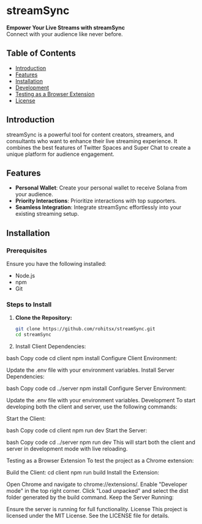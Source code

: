 # streamSync

**Empower Your Live Streams with streamSync**  
Connect with your audience like never before.

## Table of Contents
- [Introduction](#introduction)
- [Features](#features)
- [Installation](#installation)
- [Development](#development)
- [Testing as a Browser Extension](#testing-as-a-browser-extension)
- [License](#license)

## Introduction

streamSync is a powerful tool for content creators, streamers, and consultants who want to enhance their live streaming experience. It combines the best features of Twitter Spaces and Super Chat to create a unique platform for audience engagement.

## Features

- **Personal Wallet**: Create your personal wallet to receive Solana from your audience.
- **Priority Interactions**: Prioritize interactions with top supporters.
- **Seamless Integration**: Integrate streamSync effortlessly into your existing streaming setup.

## Installation

### Prerequisites

Ensure you have the following installed:
- Node.js
- npm
- Git

### Steps to Install

1. **Clone the Repository:**
   ```bash
   git clone https://github.com/rohitsx/streamSync.git
   cd streamSync
2. Install Client Dependencies:

bash
Copy code
cd client
npm install
Configure Client Environment:

Update the .env file with your environment variables.
Install Server Dependencies:

bash
Copy code
cd ../server
npm install
Configure Server Environment:

Update the .env file with your environment variables.
Development
To start developing both the client and server, use the following commands:

Start the Client:

bash
Copy code
cd client
npm run dev
Start the Server:

bash
Copy code
cd ../server
npm run dev
This will start both the client and server in development mode with live reloading.

Testing as a Browser Extension
To test the project as a Chrome extension:

Build the Client:
cd client
npm run build
Install the Extension:

Open Chrome and navigate to chrome://extensions/.
Enable "Developer mode" in the top right corner.
Click "Load unpacked" and select the dist folder generated by the build command.
Keep the Server Running:

Ensure the server is running for full functionality.
License
This project is licensed under the MIT License. See the LICENSE file for details.
